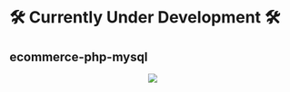 ﻿# 🛠 Currently Under Development 🛠
## ecommerce-php-mysql
<p align="center">
  <img src="https://github.com/WalleMechson/ecommerce-php-mysql/blob/master/public/github/homepage.PNG" />
</p>
